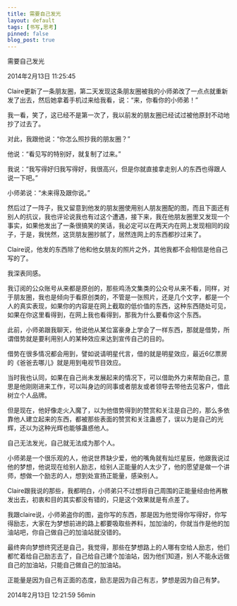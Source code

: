```yaml
---
title: 需要自己发光
layout: default
tags: [书写,思考]
pinned: false
blog_post: true
---
```



需要自己发光

2014年2月13日 11:25:45

Claire更新了一条朋友圈，第二天发现这条朋友圈被我的小师弟改了一点点就重新发了出去，然后她拿着手机过来给我看，说：“来，你看你的小师弟！”

我一看，笑了，这已经不是第一次了，我以前发的朋友圈已经试过被他原封不动地抄了过去了。

对此，我跟他说：“你怎么照抄我的朋友圈？”

他说：“看见写的特别好，就复制了过来。”

我说：“我写得好归我写得好，我很高兴，但是你就直接拿走别人的东西也得跟人说一下吧。”

小师弟说：“未来得及跟你说。”

然后过了一阵子，我又留意到他发的朋友圈使用别人朋友圈配的图，而且下面还有别人的抗议，我也评论说我也有过这个遭遇，接下来，我在他朋友圈里又发现一个事实，如果他发出了一条很搞笑的笑话，我必定可以在两天内在网上发现相同的段子，于是，我恍然，这货朋友圈抄腻了，居然连网上的东西都抄过来了。

Claire说，他发的东西除了他和他女朋友的照片之外，其他我都不会相信是他自己写的了。

我深表同感。

我订阅的公众账号从来都是原创的，那些鸡汤文集类的公众号从来不看，同样，对于朋友圈，我也是倾向于看原创类的，不管是一张照片，还是几个文字，都是一个人的真实表现，如果你的内容是在网上截取的低价值的东西，这种东西随处可见，如果在你这里看得到，在网上我也看得到，那我为什么要看你这个东西。

此前，小师弟跟我聊天，他说他从某位富豪身上学会了一样东西，那就是借势，所谓借势就是要利用别人的某种效应来达到宣传自己的目的。

借势在很多情况都会用到，譬如说请明星代言，借的就是明星效应，最近6亿票房的《爸爸去哪儿》就是用到电视节目效应。

当时我也认同，如果在自己尚未发展起来的情况下，可以借助外力来帮助自己，意思是他刚刚进来工作，可以叫身边的同事或者朋友或者领导去带他去见客户，借此树立个人品牌。

但是现在，他好像走火入魔了，以为他借势得到的赞赏和关注是自己的，那么多依靠他人建立起来的东西，都被那些表面的赞赏和关注蛊惑了，误以为是自己的光辉，还以为这种光辉也能够蛊惑他人。

自己无法发光，自己就无法成为那个人。

小师弟是一个很乐观的人，他说世界缺少爱，他的嘴角就有灿烂星辰，他跟我说过他的梦想，他说现在给别人励志，给别人正能量的人太少了，他的愿望是做一个讲师，想做一个励志的人，想到处宣扬正能量，感染别人。

Claire跟我说的那些，我都明白，小师弟只不过想将自己周围的正能量经由他再散发出去，初衷和目的其实都没有错的，只是这个效果就是有点差了。 

我跟claire说，小师弟盗你的图，盗你写的东西，那是因为他觉得你写得好，你写得励志，大家在为梦想前进的路上都要吸取些养料，加加油的，你就当作是他的加油站吧，你自己做自己的加油站就没错的。

最终奔向梦想终究还是自己，我觉得，那些在梦想路上的人哪有空给人励志，他们都忙着给自己励志去了，自己给自己建个加油站，因为他们知道，别人不能永远做自己的加油站，只能自己做自己的加油站。

正能量是因为自己有正面的态度，励志是因为自己有志，梦想是因为自己有梦。

2014年2月13日 12:21:59 56min

